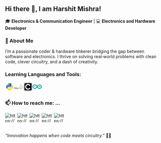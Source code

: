 ## Hi there 👋, I am Harshit Mishra! 
🎓 **Electronics & Communication Engineer** | 💻 **Electronics and Hardware Developer**

### 🚀 About Me
I’m a passionate coder & hardware tinkerer bridging the gap between software and electronics. I thrive on solving real‑world problems with clean code, clever circuitry, and a dash of creativity.

### Learning Languages and Tools:
<a href=" "><img align="left" alt="Python" width="30px" src="https://github.com/devicons/devicon/blob/master/icons/python/python-original.svg">
<img align="left" alt="MySQL" width="30px" src="https://github.com/devicons/devicon/blob/master/icons/mysql/mysql-original-wordmark.svg">
<img align="left" alt="MySQL" width="30px" src="https://github.com/devicons/devicon/blob/master/icons/embeddedc/embeddedc-original.svg">
<img align="left" alt="MySQL" width="30px" src="https://github.com/devicons/devicon/blob/master/icons/arduino/arduino-original.svg"></a><br><br>

### 📫 How to reach me: ...

<a href="https://www.linkedin.com/in/harshitmishra13"><img align="left" src="https://raw.githubusercontent.com/rahuldkjain/github-profile-readme-generator/master/src/images/icons/Social/linked-in-alt.svg" alt="https://www.linkedin.com/in/harshitmishra13" height="30" width="40" style="max-width: 100%;" link="https://www.linkedin.com/in/harshitmishra13"></a>
<a href="https://www.hackerrank.com/profile/harshitmishra13"><img align="left" src="https://raw.githubusercontent.com/rahuldkjain/github-profile-readme-generator/master/src/images/icons/Social/hackerrank.svg" alt="https://www.hackerrank.com/profile/harshitmishra13" height="30" width="40" style="max-width: 100%;"></a>
<a href="https://www.instagram.com/harshittmishraa"><img align="left" src="https://raw.githubusercontent.com/rahuldkjain/github-profile-readme-generator/master/src/images/icons/Social/instagram.svg" alt="https://www.instagram.com/harshittmishraa" height="30" width="40" style="max-width: 100%;"></a>
<a href="https://www.twitter.com/theHarshitM"><img align="left" src="https://raw.githubusercontent.com/rahuldkjain/github-profile-readme-generator/master/src/images/icons/Social/twitter.svg" alt="https://www.twitter.com/theHarshitM" height="30" width="40" style="max-width: 100%;"></a>
<a href="https://www.youtube.com/@HarshittMishraa"><img align="left" src="https://raw.githubusercontent.com/rahuldkjain/github-profile-readme-generator/master/src/images/icons/Social/youtube.svg" alt="https://www.youtube.com/@HarshittMishraa" height="30" width="40" style="max-width: 100%;"></a>

<br><br><br>

 _“Innovation happens when code meets circuitry.”_ 🔌✨
<!--
**harshitmishra13/harshitmishra13** is a ✨ _special_ ✨ repository because its `README.md` (this file) appears on your GitHub profile.

Here are some ideas to get you started:

- 🔭 I’m currently working on ...
- 🌱 I’m currently learning ...
- 👯 I’m looking to collaborate on ...
- 🤔 I’m looking for help with ...
- 💬 Ask me about ...
- 📫 How to reach me: ...
- 😄 Pronouns: ...
- ⚡ Fun fact: ...
-->
